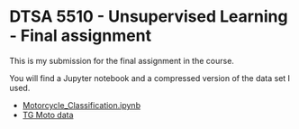 # DTSA 5510 - Unsupervised Learning - Final assignment

This is my submission for the final assignment in the course.

You will find a Jupyter notebook and a compressed version of the data set I used.

- [Motorcycle_Classification.ipynb](https://github.com/szando/motorcycle-class/blob/main/Motorcycle_Classification.ipynb)
- [TG Moto data](https://github.com/szando/motorcycle-class/blob/main/TG-Moto.txt.zip)

